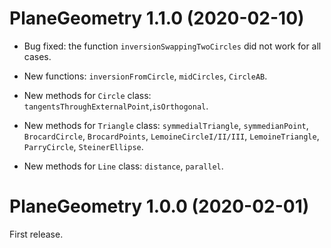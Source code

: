 # PlaneGeometry 1.1.0 (2020-02-10)

* Bug fixed: the function `inversionSwappingTwoCircles` did not work for all cases.

* New functions: `inversionFromCircle`, `midCircles`, `CircleAB`.

* New methods for `Circle` class: `tangentsThroughExternalPoint`,`isOrthogonal`.

* New methods for `Triangle` class: `symmedialTriangle`, `symmedianPoint`, 
`BrocardCircle`, `BrocardPoints`, `LemoineCircleI/II/III`, `LemoineTriangle`, 
`ParryCircle`, `SteinerEllipse`.

* New methods for `Line` class: `distance`, `parallel`.


# PlaneGeometry 1.0.0 (2020-02-01)

First release.
